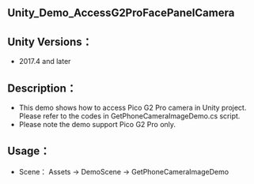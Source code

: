 
## Unity_Demo_AccessG2ProFacePanelCamera

## Unity Versions：
- 2017.4 and later

## Description：

- This demo shows how to access Pico G2 Pro camera in Unity project. Please refer to the codes in GetPhoneCameraImageDemo.cs script.
-	Please note the demo support Pico G2 Pro only.


## Usage：
- Scene： Assets -> DemoScene -> GetPhoneCameraImageDemo
